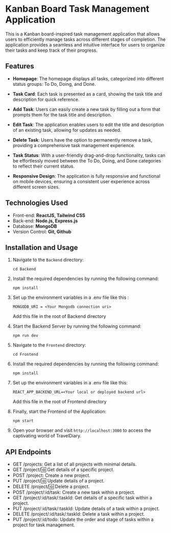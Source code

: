 # Kanban Board Task Management Application

This is a Kanban board-inspired task management application that allows users to efficiently manage tasks across different stages of completion. The application provides a seamless and intuitive interface for users to organize their tasks and keep track of their progress.


## Features

- **Homepage**: The homepage displays all tasks, categorized into different status groups: To Do, Doing, and Done.

- **Task Card**: Each task is presented as a card, showing the task title and description for quick reference.

- **Add Task**: Users can easily create a new task by filling out a form that prompts them for the task title and description.

- **Edit Task**: The application enables users to edit the title and description of an existing task, allowing for updates as needed.

- **Delete Task**: Users have the option to permanently remove a task, providing a comprehensive task management experience.

- **Task Status**: With a user-friendly drag-and-drop functionality, tasks can be effortlessly moved between the To Do, Doing, and Done categories to reflect their current status.

- **Responsive Design**: The application is fully responsive and functional on mobile devices, ensuring a consistent user experience across different screen sizes.

## Technologies Used

- Front-end: **ReactJS, Tailwind CSS**
- Back-end: **Node.js, Express.js**
- Database: **MongoDB**
- Version Control: **Git, Github**



## Installation and Usage


1. Navigate to the `Backend` directory:
   ```
   cd Backend
   ```

2. Install the required dependencies by running the following command:
   ```
   npm install
   ```
3. Set up the environment variables in a .env file like this :
   ```
   MONGODB_URI = <Your Mongodb connection uri>
   ```
   Add this file in the root of Backend directory

4. Start the Backend Server by running the following command:
   ```
   npm run dev
   ```

5. Navigate to the `Frontend` directory:
   ```
   cd Frontend
   ```

6. Install the required dependencies by running the following command:
   ```
   npm install
   ```
7. Set up the environment variables in a .env file like this:
   ```
   REACT_APP_BACKEND_URL=<Your local or deployed backend url>
   ```
    Add this file in the root of Frontend directory 
   
8. Finally, start the Frontend of the Application:
   ```
   npm start
   ```

9. Open your browser and visit `http://localhost:3000` to access the captivating world of TravelDiary.


## API Endpoints

- GET /projects: Get a list of all projects with minimal details.
- GET /project/:id: Get details of a specific project.
- POST /project: Create a new project.
- PUT /project/:id: Update details of a project.
- DELETE /project/:id: Delete a project.
- POST /project/:id/task: Create a new task within a project.
- GET /project/:id/task/:taskId: Get details of a specific task within a project.
- PUT /project/:id/task/:taskId: Update details of a task within a project.
- DELETE /project/:id/task/:taskId: Delete a task within a project.
- PUT /project/:id/todo: Update the order and stage of tasks within a project for task management.

